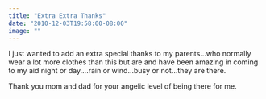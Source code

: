 ```yaml
---
title: "Extra Extra Thanks"
date: "2010-12-03T19:58:00-08:00"
image: ""
---
```


I just wanted to add an extra special thanks to my parents...who normally wear a lot more clothes than this but are and have been amazing in coming to my aid night or day....rain or wind...busy or not...they are there. 

Thank you mom and dad for your angelic level of being there for me.